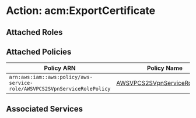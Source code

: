 # Action: acm:ExportCertificate

## Attached Roles

## Attached Policies

| Policy ARN | Policy Name |
|------------|-------------|
| `arn:aws:iam::aws:policy/aws-service-role/AWSVPCS2SVpnServiceRolePolicy` | [AWSVPCS2SVpnServiceRolePolicy](../policies.md#awsvpcs2svpnservicerolepolicy) |

## Associated Services

